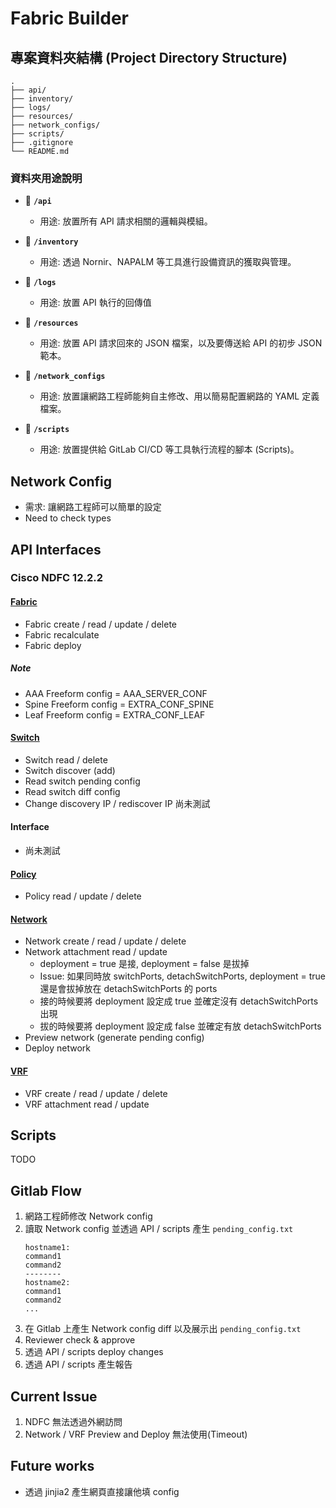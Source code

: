 # Fabric Builder
## 專案資料夾結構 (Project Directory Structure)

```
.
├── api/
├── inventory/
├── logs/
├── resources/
├── network_configs/
├── scripts/
├── .gitignore
└── README.md
```

### 資料夾用途說明

* 📂 **`/api`**

    * 用途: 放置所有 API 請求相關的邏輯與模組。

* 📂 **`/inventory`**

    * 用途: 透過 Nornir、NAPALM 等工具進行設備資訊的獲取與管理。

* 📂 **`/logs`**

    * 用途: 放置 API 執行的回傳值

* 📂 **`/resources`**

    * 用途: 放置 API 請求回來的 JSON 檔案，以及要傳送給 API 的初步 JSON 範本。

* 📂 **`/network_configs`**

    * 用途: 放置讓網路工程師能夠自主修改、用以簡易配置網路的 YAML 定義檔案。

* 📂 **`/scripts`**

    * 用途: 放置提供給 GitLab CI/CD 等工具執行流程的腳本 (Scripts)。

## Network Config
- 需求: 讓網路工程師可以簡單的設定
- Need to check types
## API Interfaces
### Cisco NDFC 12.2.2
#### [Fabric](API/cisco/12.2.2/fabric.py)
- Fabric create / read / update / delete
- Fabric recalculate
- Fabric deploy
##### Note
- AAA Freeform config = AAA_SERVER_CONF
- Spine Freeform config = EXTRA_CONF_SPINE
- Leaf Freeform config = EXTRA_CONF_LEAF
#### [Switch](API/cisco/12.2.2/switch.py)
- Switch read / delete
- Switch discover (add)
- Read switch pending config
- Read switch diff config 
- Change discovery IP / rediscover IP 尚未測試
#### Interface
- 尚未測試
#### [Policy](API/cisco/12.2.2/policy.py)
- Policy read / update / delete
#### [Network](API/cisco/12.2.2/network.py)
- Network create / read / update / delete
- Network attachment read / update
    - deployment = true 是接, deployment = false 是拔掉
    - Issue: 如果同時放 switchPorts, detachSwitchPorts, deployment = true 還是會拔掉放在 detachSwitchPorts 的 ports
    - 接的時候要將 deployment 設定成 true 並確定沒有 detachSwitchPorts 出現
    - 拔的時候要將 deployment 設定成 false 並確定有放 detachSwitchPorts
- Preview network (generate pending config)
- Deploy network
#### [VRF](API/cisco/12.2.2/vrf.py)
- VRF create / read / update / delete
- VRF attachment read / update

## Scripts
TODO
## Gitlab Flow
1. 網路工程師修改 Network config
2. 讀取 Network config 並透過 API / scripts 產生 `pending_config.txt`
    ```
    hostname1:
    command1
    command2
    --------
    hostname2:
    command1
    command2
    ...
    ```
3. 在 Gitlab 上產生 Network config diff 以及展示出 `pending_config.txt`
4. Reviewer check & approve
5. 透過 API / scripts deploy changes
6. 透過 API / scripts 產生報告


## Current Issue
1. NDFC 無法透過外網訪問
2. Network / VRF Preview and Deploy 無法使用(Timeout)

## Future works
- 透過 jinjia2 產生網頁直接讓他填 config